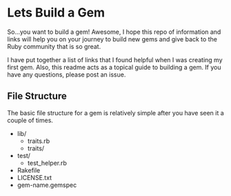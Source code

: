 # Lets Build a Gem

So...you want to build a gem! Awesome, I hope this repo of information and links will help 
you on your journey to build new gems and give back to the Ruby community that is so great. 

I have put together a list of links that I found helpful when I was creating my first gem. 
Also, this readme acts as a topical guide to building a gem. If you have any questions, 
please post an issue. 

## File Structure 

The basic file structure for a gem is relatively simple after you have seen it a couple 
of times. 

- lib/
  - traits.rb
  - traits/
- test/
  - test_helper.rb
- Rakefile
- LICENSE.txt
- gem-name.gemspec


